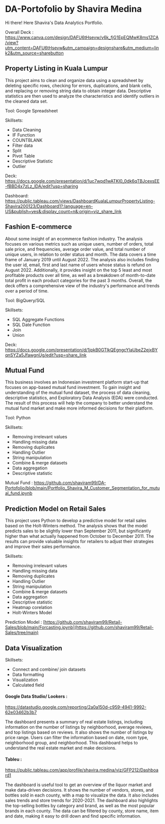 # DA-Portofolio by Shavira Medina
Hi there! Here Shavira's Data Analytics Portfolio.

Overall Deck : https://www.canva.com/design/DAFU6tHsevw/v6k_fjG1EpEQMwK8ms1ZCA/view?utm_content=DAFU6tHsevw&utm_campaign=designshare&utm_medium=link2&utm_source=sharebutton

## Property Listing in Kuala Lumpur
This project aims to clean and organize data using a spreadsheet by deleting specific rows, checking for errors, duplications, and blank cells, and replacing or removing string data to obtain integer data. Descriptive statistics are then used to analyze the characteristics and identify outliers in the cleaned data set.

Tool: Google Spreadsheet

Skillsets:
- Data Cleaning
- IF Function
- COUNTBLANK 
- Filter data 
- Split 
- Pivot Table
- Descriptive Statistic
- Outlier

Deck: https://docs.google.com/presentation/d/1uc7wpd1wATKl0_0dk6qTBJcexsEE-fBBD4x7zLz_lDA/edit?usp=sharing

Dashboard: https://public.tableau.com/views/DashboardKualaLumpurPropertyListing-Shavira200123/Dashboard1?:language=en-US&publish=yes&:display_count=n&:origin=viz_share_link

## Fashion E-commerce
About some insight of an ecommerce fashion industry. The analysis focuses on various metrics such as unique users, number of orders, total sale price, and frequencies, average order value, and total number of unique users, in relation to order status and month. The data covers a time frame of January 2019 until August 2022. The analysis also includes finding the user id, email, first and last name of users whose status is refund on August 2022. Additionally, it provides insight on the top 5 least and most profitable products over all time, as well as a breakdown of month-to-date total profit in each product categories for the past 3 months. Overall, the deck offers a comprehensive view of the industry's performance and trends over a period of time.

Tool: BigQuery/SQL

Skillsets:
- SQL Aggregate Functions
- SQL Date Function 
- Join
- Union

Deck: https://docs.google.com/presentation/d/1jpkB0GTlkQEgngcYIaUbeZ2ejxBYqnSYZa5JfawgnUg/edit?usp=share_link

## Mutual Fund
This business involves an Indonesian investment platform start-up that focuses on app-based mutual fund investment. To gain insight and understanding of the mutual fund dataset, the process of data cleaning, descriptive statistics, and Exploratory Data Analysis (EDA) were conducted.  The result of this process will help the company to better understand the mutual fund market and make more informed decisions for their platform.

Tool: Python

Skillsets:
- Removing irrelevant values
- Handling missing data
- Removing duplicates
- Handling Outlier
- String manipulation
- Combine & merge datasets
- Data aggregation
- Descriptive statistic

Mutual Fund : https://github.com/shaviram99/DA-Portofolio/blob/main/Portfolio_Shavira_M_Customer_Segmentation_for_mutual_fund.ipynb

## Prediction Model on Retail Sales
This project uses Python to develop a predictive model for retail sales based on the Holt-Winters method. The analysis shows that the model predicts sales to be slightly lower than September 2011, but significantly higher than what actually happened from October to December 2011. The results can provide valuable insights for retailers to adjust their strategies and improve their sales performance.

Skillsets:
- Removing irrelevant values
- Handling missing data
- Removing duplicates
- Handling Outlier
- String manipulation
- Combine & merge datasets
- Data aggregation
- Descriptive statistic
- Heatmap corelation
- Holt-Winters Model

Prediction Model : [https://github.com/shaviram99/Retail-Sales/blob/main/Forcasting.ipynb](https://github.com/shaviram99/Retail-Sales/tree/main)

## Data Visualization 
Skillsets:
- Connect and combine/ join datasets
- Data formatting
- Visualization
- Calculated field

#### Google Data Studio/ Lookers : 
https://datastudio.google.com/reporting/2a0a150d-c959-4941-9992-62e03462b3b7

The dashboard presents a summary of real estate listings, including information on the number of listings by neighborhood, average reviews, and top listings based on reviews. It also shows the number of listings by price range. Users can filter the information based on date, room type, neighborhood group, and neighborhood. This dashboard helps to understand the real estate market and make decisions. 


#### Tableu : 
https://public.tableau.com/app/profile/shavira.medina/viz/GFP212/Dashboard1

The dashboard is useful tool  to get an overview of the liquor market and make data-driven decisions. It shows the number of vendors, stores, and bottles sold in each county, with a map to visualize the data. It also includes sales trends and store trends for 2020-2021. The dashboard also highlights the top-selling bottles by category and brand, as well as the most popular brands in each county. The data can be filtered by county, store name, item and date, making it easy to drill down and find specific information.
